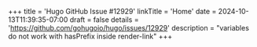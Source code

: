 +++
title = 'Hugo GitHub Issue #12929'
linkTitle = 'Home'
date = 2024-10-13T11:39:35-07:00
draft = false
details = 'https://github.com/gohugoio/hugo/issues/12929'
description = "variables do not work with hasPrefix inside render-link"
+++
